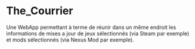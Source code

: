 # The_Courrier
Une WebApp permettant à terme de réunir dans un même endroit les informations de mises a jour de jeux sélectionnés (via Steam par exemple) et mods sélectionnés (via Nexus Mod par exemple).
